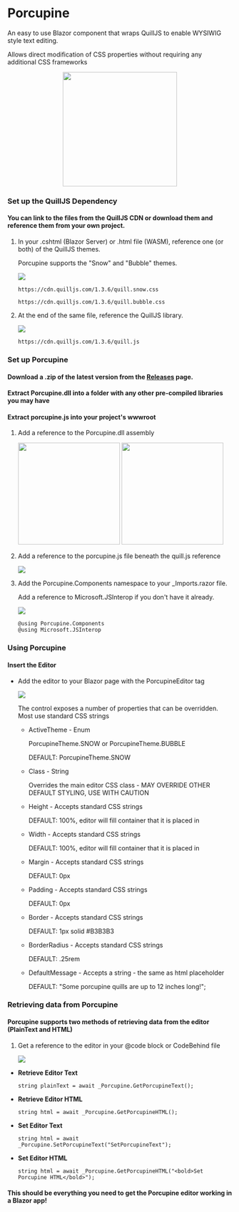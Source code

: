 # Porcupine
 An easy to use Blazor component that wraps QuillJS to enable WYSIWIG style text editing.
 
 Allows direct modification of CSS properties without requiring any additional CSS frameworks

 <p align="center">
	<img width="256" height="256" src="https://user-images.githubusercontent.com/9713177/217947860-3e629e3e-67c0-4478-9570-94948932bd1c.png" />
 </p>

<h3><strong>Set up the QuillJS Dependency</strong></h3>
<p>
<h4>You can link to the files from the QuillJS CDN or download them and reference them from your own project.</h4>
</p>
<ol>
<li>
In your .cshtml (Blazor Server) or .html file (WASM), reference one (or both) of the QuillJS themes.

Porcupine supports the "Snow" and "Bubble" themes.
	
<p>
	<img src="https://user-images.githubusercontent.com/9713177/218155253-3df3a9d2-d9d9-4740-92ec-6a34a8178f5f.png" />
</p>

	https://cdn.quilljs.com/1.3.6/quill.snow.css
	
	https://cdn.quilljs.com/1.3.6/quill.bubble.css	
	

</li>
<li>
At the end of the same file, reference the QuillJS library.	
<p>
	<img src="https://user-images.githubusercontent.com/9713177/218157241-fe1a3f82-743a-4d7a-9989-b6788124c42a.png" />
</p>	

	https://cdn.quilljs.com/1.3.6/quill.js
	
</li>
</ol>

<h3><strong>Set up Porcupine</strong></h3>
<p>
<h4>Download a .zip of the latest version from the <a href="https://github.com/polaarbear/Porcupine/releases">Releases</a> page.</h4>
<h4>Extract Porcupine.dll into a folder with any other pre-compiled libraries you may have</h4>
<h4>Extract porcupine.js into your project's wwwroot</h4>
</p>

<ol>
<li>
Add a reference to the Porcupine.dll assembly
<p>	
<img height="228px" src="https://user-images.githubusercontent.com/9713177/218158429-57717509-d817-4363-9f08-a8087cd2d632.png" />
<img height="228px" src="https://user-images.githubusercontent.com/9713177/218158436-8821f0b3-a40e-4274-a404-48e596f90362.png" />
</p>
</li>
<li>
Add a reference to the porcupine.js file beneath the quill.js reference
<p>
<img src="https://user-images.githubusercontent.com/9713177/218159906-62f0c532-2a47-4a87-8438-9477e3d0a775.png" />
</p>
</li>
<li>
Add the Porcupine.Components namespace to your _Imports.razor file.

Add a reference to Microsoft.JSInterop if you don't have it already.
<p>
<img src="https://user-images.githubusercontent.com/9713177/218162011-49c2baac-60bd-45be-b81a-5ee05611956f.png" />
</p>

	@using Porcupine.Components	
	@using Microsoft.JSInterop
</li>
</ol>

<h3><strong>Using Porcupine</strong></h3>
<p>
<h4>Insert the Editor</h4>
</p>
<ul>
<li>
Add the editor to your Blazor page with the PorcupineEditor tag
<p>
<img src="https://user-images.githubusercontent.com/9713177/218163089-ed72444d-0b1d-4653-a718-42ed1a2ab280.png" />
</p>
<p>
The control exposes a number of properties that can be overridden.  Most use standard CSS strings
</p>
<ul>
<li>
ActiveTheme - Enum
	
PorcupineTheme.SNOW or PorcupineTheme.BUBBLE
	
DEFAULT: PorcupineTheme.SNOW
</li>
<li>
Class - String

Overrides the main editor CSS class - MAY OVERRIDE OTHER DEFAULT STYLING, USE WITH CAUTION
</li>
<li>
Height - Accepts standard CSS strings
	
DEFAULT: 100%, editor will fill container that it is placed in
</li>
<li>
Width - Accepts standard CSS strings
	
DEFAULT: 100%, editor will fill container that it is placed in
</li>
<li>
Margin - Accepts standard CSS strings
	
DEFAULT: 0px
</li>
<li>
Padding - Accepts standard CSS strings
	
DEFAULT: 0px
</li>
<li>
Border - Accepts standard CSS strings
	
DEFAULT: 1px solid #B3B3B3
</li>
<li>
BorderRadius - Accepts standard CSS strings
	
DEFAULT: .25rem
</li>
<li>
DefaultMessage - Accepts a string - the same as html placeholder
	
DEFAULT: "Some porcupine quills are up to 12 inches long!";
</li>
</ul>
	</ul>

<p>
<h3>Retrieving data from Porcupine</h3>
<h4>Porcupine supports two methods of retrieving data from the editor (PlainText and HTML)</h4>
</p>
<ol>
<li>
Get a reference to the editor in your @code block or CodeBehind file
<p>
<img src="https://user-images.githubusercontent.com/9713177/218168678-00d53f47-84d7-4fa7-920e-38c7f9a62269.png" />
</p>
</li>
</ol>
<ul>
<li>
<strong>Retrieve Editor Text</strong>
	
	string plainText = await _Porcupine.GetPorcupineText();
</li>
<li>
<strong>Retrieve Editor HTML</strong>
	
	string html = await _Porcupine.GetPorcupineHTML();
</li>
	<li>
<strong>Set Editor Text</strong>
	
	string html = await _Porcupine.SetPorcupineText("SetPorcupineText");
</li>
	<li>
<strong>Set Editor HTML</strong>
	
	string html = await _Porcupine.GetPorcupineHTML("<bold>Set Porcupine HTML</bold>");
</li>
</ul>


<h4>This should be everything you need to get the Porcupine editor working in a Blazor app!</h3>
